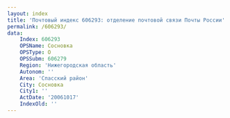 ```yaml
---
layout: index
title: 'Почтовый индекс 606293: отделение почтовой связи Почты России'
permalink: /606293/
data:
    Index: 606293
    OPSName: Сосновка
    OPSType: О
    OPSSubm: 606279
    Region: 'Нижегородская область'
    Autonom: ''
    Area: 'Спасский район'
    City: Сосновка
    City1: ''
    ActDate: '20061017'
    IndexOld: ''
---
```

